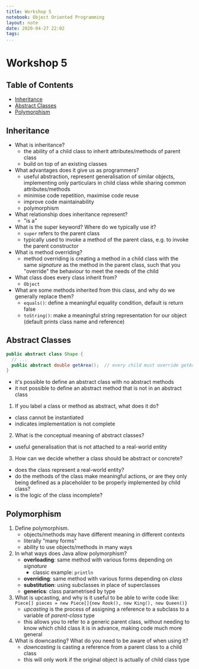```yaml
---
title: Workshop 5
notebook: Object Oriented Programming
layout: note
date: 2020-04-27 22:02
tags: 
...
```


# Workshop 5

[TOC]: #

## Table of Contents
- [Inheritance](#inheritance)
- [Abstract Classes](#abstract-classes)
- [Polymorphism](#polymorphism)


## Inheritance

- What is inheritance?
  - the ability of a child class to inherit attributes/methods of parent class
  - build on top of an existing classes
- What advantages does it give us as programmers?
  - useful abstraction, represent generalisation of similar objects, implementing
    only particulars in child class while sharing common attributes/methods
  - minimise code repetition, maximise code reuse
  - improve code maintainability
  - polymorphism
- What relationship does inheritance represent?
  - "is a"
- What is the super keyword? Where do we typically use it?
  - `super` refers to the parent class
  - typically used to invoke a method of the parent class, e.g. to invoke
    the parent constructor
- What is method overriding?
  - method overriding is creating a method in a child class with the same
    *signature* as the method in the parent class, such that you "override" the
    behaviour to meet the needs of the child
- What class does every class inherit from?
  - `Object`
- What are some methods inherited from this class, and why do we generally replace them?
  - `equals()`: define a meaningful equality condition, default is return false
  - `toString()`: make a meaningful string representation for our object (default
    prints class name and reference)

## Abstract Classes

```java
public abstract class Shape {
  // ...
  public abstract double getArea();  // every child must override getArea()
}
```
- it's possible to define an abstract class with no abstract methods
- it not possible to define an abstract method that is not in an abstract class

1. If you label a class or method as abstract, what does it do?
  - class cannot be instantiated
  - indicates implementation is not complete
2. What is the conceptual meaning of abstract classes?
  - useful generalisation that is not attached to a real-world entity
3. How can we decide whether a class should be abstract or concrete?
  - does the class represent a real-world entity?
  - do the methods of the class make meaningful actions, or are they
    only being defined as a placeholder to be properly implemented by child class?
  - is the logic of the class incomplete?

## Polymorphism

1. Define polymorphism.
    - objects/methods may have different meaning in different contexts
    - literally "many forms"
    - ability to use objects/methods in many ways
2. In what ways does Java allow polymorphism?
    - **overloading**: same method with various forms depending on *signature*
      - classic example: `println`
    - **overriding**: same method with various forms depending on *class*
    - **substitution**: using subclasses in place of superclasses
    - **generics**: class parametrised by type
3. What is upcasting, and why is it useful to be able to write code like:
```Piece[] pieces = new Piece[]{new Rook(), new King(), new Queen()}```
    - *upcasting* is the process of assigning a reference to a subclass to a variable
      of _parent-class_ type
    - this allows you to refer to a generic parent class, without needing to know
      which child class it is in advance, making code much more general
4. What is downcasting? What do you need to be aware of when using it?
    - *downcasting* is casting a reference from a parent class to a child class
    - this will only work if the original object is actually of child class type

